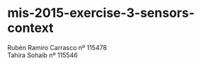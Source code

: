 # mis-2015-exercise-3-sensors-context
Rubén Ramiro Carrasco nº 115478   
Tahira Sohaib         nº 115546
